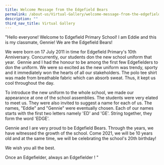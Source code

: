 ```yaml
---
title: Welcome Message from the Edgefield Bears
permalink: /about-us/Virtual-Gallery/welcome-message-from-the-edgefield-bears/
description: ""
third_nav_title: Virtual Gallery
---
```

"Hello everyone! Welcome to Edgefield Primary School! I am Eddie and this is my classmate, Gennie! We are the Edgefield Bears!  

We were born on 17 July 2011 in time for Edgefield Primary's 10th Anniversary. Concurrently, our students don the new school uniform that year.  Gennie and I had the honour to be among the first few Edgefielders to don the uniform. We were so excited as the new uniform was trendy, sporty and it immediately won the hearts of all our stakeholders. The polo tee shirt was made from breathable fabric which can absorb sweat. Thus, it kept us cool throughout the day.

To introduce the new uniform to the whole school, we made our appearance at one of the school assemblies. The students were very elated to meet us. They were also invited to suggest a name for each of us. The names, "Eddie" and "Gennie" were eventually chosen. Each of our names starts with the first two letters namely 'ED' and 'GE'. String together, they form the word 'EDGE'. 

Gennie and I are very proud to be Edgefield Bears. Through the years, we have witnessed the growth of the school. Come 2021, we will be 10 years old and at the same time, we will be celebrating the school's 20th birthday! 

We wish you all the best. 

Once an Edgefielder, always an Edgefielder ! "